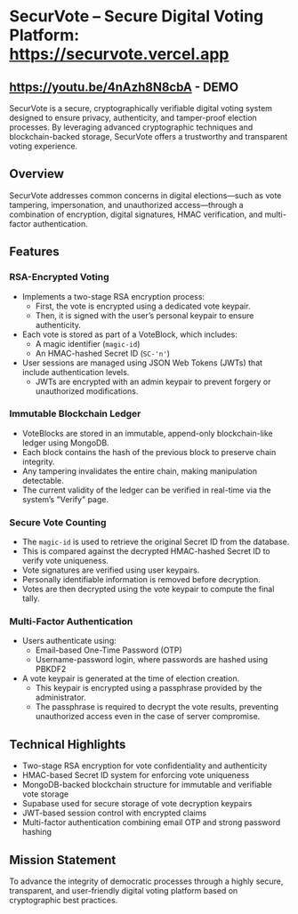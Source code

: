 

# SecurVote – Secure Digital Voting Platform: https://securvote.vercel.app
## https://youtu.be/4nAzh8N8cbA - DEMO
SecurVote is a secure, cryptographically verifiable digital voting system designed to ensure privacy, authenticity, and tamper-proof election processes. By leveraging advanced cryptographic techniques and blockchain-backed storage, SecurVote offers a trustworthy and transparent voting experience.

## Overview

SecurVote addresses common concerns in digital elections—such as vote tampering, impersonation, and unauthorized access—through a combination of encryption, digital signatures, HMAC verification, and multi-factor authentication.

## Features

### RSA-Encrypted Voting

- Implements a two-stage RSA encryption process:
  - First, the vote is encrypted using a dedicated vote keypair.
  - Then, it is signed with the user’s personal keypair to ensure authenticity.
- Each vote is stored as part of a VoteBlock, which includes:
  - A magic identifier (`magic-id`)
  - An HMAC-hashed Secret ID (`SC-'n'`)
- User sessions are managed using JSON Web Tokens (JWTs) that include authentication levels.
  - JWTs are encrypted with an admin keypair to prevent forgery or unauthorized modifications.

### Immutable Blockchain Ledger

- VoteBlocks are stored in an immutable, append-only blockchain-like ledger using MongoDB.
- Each block contains the hash of the previous block to preserve chain integrity.
- Any tampering invalidates the entire chain, making manipulation detectable.
- The current validity of the ledger can be verified in real-time via the system’s "Verify" page.

### Secure Vote Counting

- The `magic-id` is used to retrieve the original Secret ID from the database.
- This is compared against the decrypted HMAC-hashed Secret ID to verify vote uniqueness.
- Vote signatures are verified using user keypairs.
- Personally identifiable information is removed before decryption.
- Votes are then decrypted using the vote keypair to compute the final tally.

### Multi-Factor Authentication

- Users authenticate using:
  - Email-based One-Time Password (OTP)
  - Username-password login, where passwords are hashed using PBKDF2
- A vote keypair is generated at the time of election creation.
  - This keypair is encrypted using a passphrase provided by the administrator.
  - The passphrase is required to decrypt the vote results, preventing unauthorized access even in the case of server compromise.

## Technical Highlights

- Two-stage RSA encryption for vote confidentiality and authenticity
- HMAC-based Secret ID system for enforcing vote uniqueness
- MongoDB-backed blockchain structure for immutable and verifiable vote storage
- Supabase used for secure storage of vote decryption keypairs
- JWT-based session control with encrypted claims
- Multi-factor authentication combining email OTP and strong password hashing

## Mission Statement

To advance the integrity of democratic processes through a highly secure, transparent, and user-friendly digital voting platform based on cryptographic best practices.

